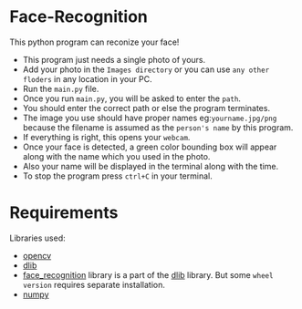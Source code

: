 # Face-Recognition
This python program can reconize your face!
* This program just needs a single photo of yours.
* Add your photo in the `Images directory` or you can use `any other floders` in any location in your PC.
* Run the `main.py` file.
* Once you run `main.py`, you will be asked to enter the `path`.
* You should enter the correct path or else the program terminates. 
* The image you use should have proper names eg:`yourname.jpg/png` because the filename is assumed as the `person's name` by this program.
* If everything is right, this opens your `webcam`.
* Once your face is detected, a green color bounding box will appear along with the name which you used in the photo. 
* Also your name will be displayed in the terminal along with the time.
* To stop the program press `ctrl+C` in your terminal.

# Requirements
Libraries used:
* [opencv](https://github.com/opencv/opencv) 
* [dlib](https://pypi.org/project/dlib/)
* [face_recognition](https://pypi.org/project/face-recognition/) library is a part of the [dlib](https://pypi.org/project/dlib/) library. But         some `wheel version` requires separate installation.
* [numpy](https://pypi.org/project/numpy/)